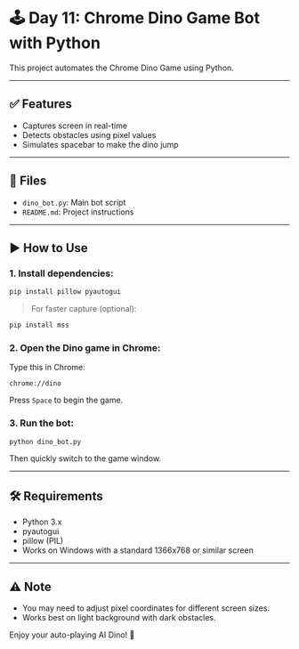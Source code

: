# 🕹️ Day 11: Chrome Dino Game Bot with Python

This project automates the Chrome Dino Game using Python.

---

## ✅ Features

- Captures screen in real-time
- Detects obstacles using pixel values
- Simulates spacebar to make the dino jump

---

## 📂 Files

- `dino_bot.py`: Main bot script
- `README.md`: Project instructions

---

## ▶️ How to Use

### 1. Install dependencies:

```bash
pip install pillow pyautogui
```

> For faster capture (optional):
```bash
pip install mss
```

### 2. Open the Dino game in Chrome:

Type this in Chrome:

```
chrome://dino
```

Press `Space` to begin the game.

### 3. Run the bot:

```bash
python dino_bot.py
```

Then quickly switch to the game window.

---

## 🛠 Requirements

- Python 3.x
- pyautogui
- pillow (PIL)
- Works on Windows with a standard 1366x768 or similar screen

---

## ⚠️ Note

- You may need to adjust pixel coordinates for different screen sizes.
- Works best on light background with dark obstacles.

Enjoy your auto-playing AI Dino! 🦖
